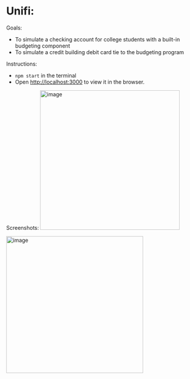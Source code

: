 # Unifi: 

Goals:
- To simulate a checking account for college students with a built-in budgeting component
- To simulate a credit building debit card tie to the budgeting program


Instructions:
- `npm start`  in the terminal
-  Open [http://localhost:3000](http://localhost:3000) to view it in the browser.

Screenshots:
<img width="371" alt="image" src="https://github.com/aungnlin/unifi_v1/assets/21234073/7fa49b52-1f8d-43fc-bf93-eda66b5871c9">

<img width="364" alt="image" src="https://github.com/aungnlin/unifi_v1/assets/21234073/37ca9d95-dd41-401f-bdd2-4b1b6ee91ddd">
